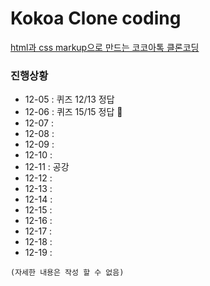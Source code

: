 # Kokoa Clone coding

[html과 css markup으로 만드는 코코아톡 클론코딩](https://hansan529.github.io/project/cloneCoding/kokoaTalk/index.html)

### 진행상황

- 12-05 : 퀴즈 12/13 정답 
- 12-06 : 퀴즈 15/15 정답 🎉
- 12-07 :
- 12-08 :
- 12-09 :
- 12-10 :
- 12-11 : 공강
- 12-12 :
- 12-13 :
- 12-14 :
- 12-15 :
- 12-16 :
- 12-17 :
- 12-18 :
- 12-19 :

```
(자세한 내용은 작성 할 수 없음)
```
